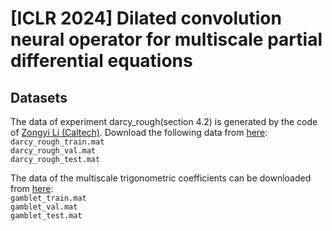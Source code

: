 # [ICLR 2024] Dilated convolution neural operator for multiscale partial differential equations

##  Datasets
The data of experiment darcy_rough(section 4.2) is generated by the code of [Zongyi Li (Caltech)](https://github.com/zongyi-li/fourier_neural_operator). Download the following data from [here](https://drive.google.com/drive/folders/1qSqVtW7eVTTojz-_Ic7n7dO_NevOWzEs?usp=drive_link):
<br>`darcy_rough_train.mat`
<br>`darcy_rough_val.mat`
<br>`darcy_rough_test.mat`

The data of the multiscale trigonometric coefficients can be downloaded from [here](https://mega.nz/folder/nJ0zVKqJ#YFjqWNUy_6F9i7ZM8VNhMg):
<br>`gamblet_train.mat`
<br>`gamblet_val.mat`
<br>`gamblet_test.mat`
